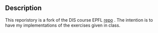 ## Description

This reporistory is a fork of the DIS course EPFL [repo](https://github.com/LSIR/DIS2018) . The intention is to have my implementations of the exercises given in class.
